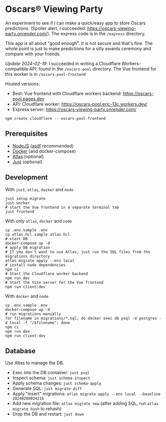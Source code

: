 # Oscars® Viewing Party

An experiment to see if I can make a quick/easy app to store Oscars predictions. (Spoiler alert, I succeeded: https://oscars-viewing-party.onrender.com/). The express code is in the `/express` directory.

This app is all about "good enough". It is not secure and that's fine. The whole point is just to make predictions for a silly awards ceremony and compare with your friends.

_Update 2024-02-19_: I succeeded in writing a Cloudflare Workers-compatible API, found in the `/oscars-pool` directory. The Vue frontend for this worker is in `/oscars-pool-frontend`

Hosted versions:

- Best: Vue frontend with Cloudflare workers backend: https://oscars-pool.pages.dev
- API: Cloudflare worker: https://oscars-pool.eric-13c.workers.dev/
- Express server: https://oscars-viewing-party.onrender.com/

```shell
npm create cloudflare -- oscars-pool-frontend
```

## Prerequisites

- [NodeJS](https://nodejs.org/en) ([asdf](https://asdf-vm.com/) recommended)
- [Docker](https://www.docker.com/) (and docker-compose)
- [Atlas](https://atlasgo.io/) (optional)
- [Just](https://github.com/casey/just/blob/master/README.md#packages) (optional)

## Development

With `just`, `atlas`, `docker` and `node`

```shell
just setup migrate
just worker
# start the Vue frontend in a separate terminal tab
just frontend
```

With only `atlas`, `docker` and `node`

```shell
cp .env.sample .env
cp atlas.hcl.sample atlas.hcl
# start DB
docker-compose up -d
# apply DB migration
# If you don't want to use Atlas, just run the SQL files from the migrations directory
atlas migrate apply --env local
# install node dependencies
npm ci
# Start the Cloudflare worker backend
npm run dev
# Start the Vite server for the Vue frontend
npm run client:dev
```

With `docker` and `node`

```shell
cp .env.sample .env
docker-compose up -d
# run migrations manually
for filename in migrations/*.sql; do docker exec db psql -U postgres -d local -f "/$filename"; done
npm ci
npm run dev
npm run client:dev
```

## Database

Use Atlas to manage the DB.

- Exec into the DB container: `just psql`
- Inspect schema: `just schema-inspect`
- Apply schema changes: `just schema-apply`
- Generate SQL: `just migrate-diff`
- Apply "insert" migrations: `atlas migrate apply --env local --baseline 20240208024216`
- Add new migration file: `atlas migrate new` (after adding SQL, run `atlas migrate hash` to rehash)
- Drop the DB and restart: `just down`
